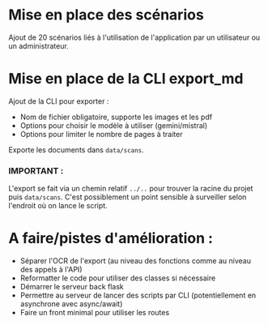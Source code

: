 # Mise en place des scénarios

Ajout de 20 scénarios liés à l'utilisation de l'application par un utilisateur ou un administrateur.

# Mise en place de la CLI export_md

Ajout de la CLI pour exporter :
- Nom de fichier obligatoire, supporte les images et les pdf
- Options pour choisir le modèle à utiliser (gemini/mistral)
- Options pour limiter le nombre de pages à traiter

Exporte les documents dans `data/scans`.

### IMPORTANT :

L'export se fait via un chemin relatif `../..` pour trouver la racine du projet puis `data/scans`. C'est possiblement un point sensible à surveiller selon l'endroit où on lance le script.

# A faire/pistes d'amélioration :

- Séparer l'OCR de l'export (au niveau des fonctions comme au niveau des appels à l'API)
- Reformatter le code pour utiliser des classes si nécessaire
- Démarrer le serveur back flask
- Permettre au serveur de lancer des scripts par CLI (potentiellement en asynchrone avec async/await)
- Faire un front minimal pour utiliser les routes